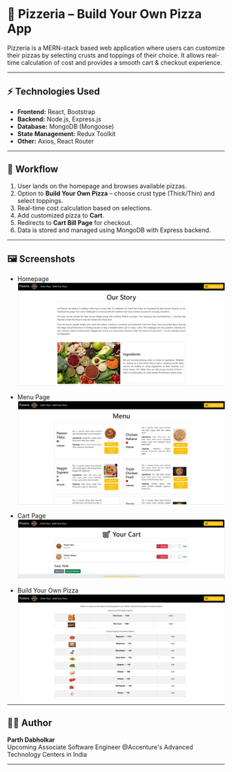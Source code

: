 # 🍕 Pizzeria – Build Your Own Pizza App

Pizzeria is a MERN-stack based web application where users can customize their pizzas by selecting crusts and toppings of their choice. It allows real-time calculation of cost and provides a smooth cart & checkout experience.

---

## ⚡ Technologies Used

- **Frontend:** React, Bootstrap  
- **Backend:** Node.js, Express.js  
- **Database:** MongoDB (Mongoose)  
- **State Management:** Redux Toolkit  
- **Other:** Axios, React Router

---

## 🔄 Workflow

1. User lands on the homepage and browses available pizzas.  
2. Option to **Build Your Own Pizza** – choose crust type (Thick/Thin) and select toppings.  
3. Real-time cost calculation based on selections.  
4. Add customized pizza to **Cart**.  
5. Redirects to **Cart Bill Page** for checkout.  
6. Data is stored and managed using MongoDB with Express backend.

---

## 🖼️ Screenshots
- Homepage  
  ![Homepage](Screenshots/Capture1.jpg)  

- Menu Page  
  ![Menu Page](Screenshots/Capture2.jpg)  

- Cart Page  
  ![Cart](Screenshots/Capture5.jpg)

- Build Your Own Pizza  
  ![Build Your Own Pizza](Screenshots/Capture4.jpg)

---

## 👨‍💻 Author

**Parth Dabholkar**  
Upcoming Associate Software Engineer @Accenture's Advanced Technology Centers in India

---
